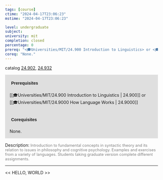 ```yaml
---
tags: [course]
ctime: "2024-04-17T23:06:23"
mstime: "2024-04-17T23:06:23"

level: undergraduate
subject: 
university: mit
completion: closed
percentage: 0
prereq: "<🎓Universities/MIT/24.900 Introduction to Linguistics> or <🎓Universities/MIT/24.9000 How Language Works>"
coreq: "None."
---
```


catalog [24.902](http://student.mit.edu/catalog/m24b.html#24.902), [24.932](http://student.mit.edu/catalog/m24b.html#24.932)

<span style="display: block; padding: 15px; background-color: rgb(100, 100, 100, 0.2);"><font id="m_prereq2788_0" style="display: block; font-family: Arial, sans-serif; font-weight: bold; padding: 5px">Prerequisites</font><br><span id="prereq2788_0">[[🎓Universities/MIT/24.900 Introduction to Linguistics | 24.900]] or [[🎓Universities/MIT/24.9000 How Language Works | 24.9000]]</span></span>
<span style="display: block; padding: 15px; background-color: rgb(100, 100, 100, 0.2);"><font id="m_coreq2788_0" style="display: block; font-family: Arial, sans-serif; font-weight: bold; padding: 5px">Corequisites</font><br><span id="coreq2788_0">None.</span></span>

<font style="">Description:</font>
<font style="color: grey; font-size: 0.8rem;">Introduction to fundamental concepts in syntactic theory and its relation to issues in philosophy and cognitive psychology. Examples and exercises from a variety of languages. Students taking graduate version complete different assignments.</font>



---

<< HELLO, WORLD >>
